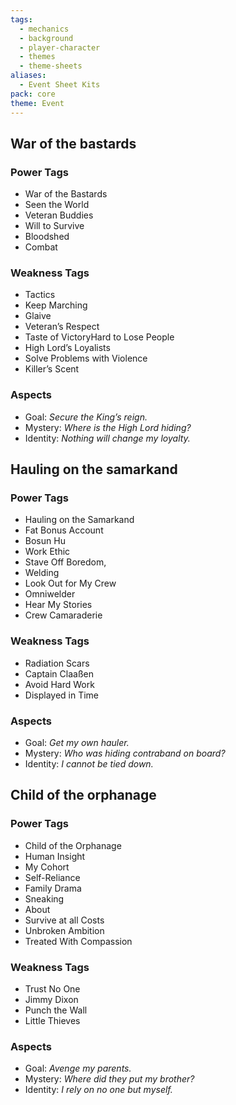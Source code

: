 ```yaml
---
tags:
  - mechanics
  - background
  - player-character
  - themes
  - theme-sheets
aliases:
  - Event Sheet Kits
pack: core
theme: Event
---
```



## War of the bastards
### Power Tags
- War of the Bastards
- Seen the World
- Veteran Buddies
- Will to Survive
- Bloodshed
- Combat

### Weakness Tags
- Tactics
- Keep Marching
- Glaive
- Veteran’s Respect
- Taste of VictoryHard to Lose People
- High Lord’s Loyalists
- Solve Problems with Violence
- Killer’s Scent

### Aspects
- Goal: *Secure the King’s reign.*
- Mystery: *Where is the High Lord hiding?*
- Identity: *Nothing will change my loyalty.*

## Hauling on the samarkand
### Power Tags
- Hauling on the Samarkand
- Fat Bonus Account
- Bosun Hu
- Work Ethic
- Stave Off Boredom,
- Welding
- Look Out for My Crew
- Omniwelder
- Hear My Stories
- Crew Camaraderie

### Weakness Tags
- Radiation Scars
- Captain Claaßen
- Avoid Hard Work
- Displayed in Time

### Aspects
- Goal: *Get my own hauler.*
- Mystery: *Who was hiding contraband on board?*
- Identity: *I cannot be tied down.*

## Child of the orphanage
### Power Tags
- Child of the Orphanage
- Human Insight
- My Cohort
- Self-Reliance
- Family Drama
- Sneaking
- About
- Survive at all Costs
- Unbroken Ambition
- Treated With Compassion

### Weakness Tags
- Trust No One
- Jimmy Dixon
- Punch the Wall
- Little Thieves

### Aspects
- Goal: *Avenge my parents.*
- Mystery: *Where did they put my brother?*
- Identity: *I rely on no one but myself.*
